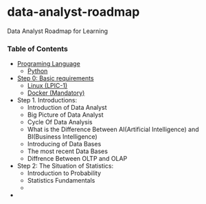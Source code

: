 # data-analyst-roadmap
Data Analyst Roadmap for Learning


### Table of Contents

- [Programing Language](#programing-language)
  - [Python](#Python)
- [Step 0: Basic requirements](#step-0-basic-requirements)
  - [Linux (LPIC-1)](#linux-lpic-1)
  - [Docker (Mandatory)](#docker-mandatory)
- Step 1. Introductions:
  - Introduction of Data Analyst
  - Big Picture of Data Analyst
  - Cycle Of Data Analysis
  - What is the Difference Between AI(Artificial Intelligence) and BI(Business Intelligence)
  - Introducing of Data Bases
  - The most recent Data Bases
  - Diffrence Between OLTP and OLAP
- Step 2: The Situation of Statistics:
  - Introduction to Probability
  - Statistics Fundamentals
  - 
- 
 
